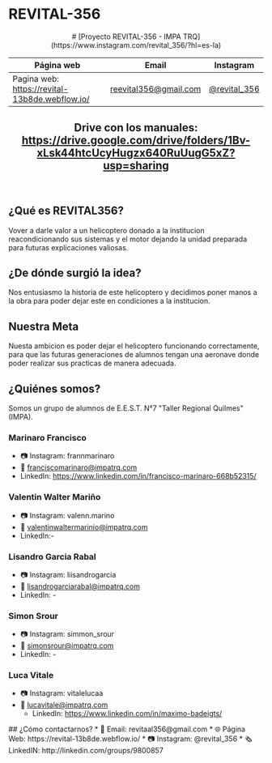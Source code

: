 # REVITAL-356
<div align="center">
# [Proyecto REVITAL-356 - IMPA TRQ](https://www.instagram.com/revital_356/?hl=es-la)

| Página web | Email | Instagram |
|------------|-------|-----------|
|Pagina web: https://revital-13b8de.webflow.io/|reevital356@gmail.com|[@revital_356](https://www.instagram.com/revital_356/?hl=es-la)|

## Drive con los manuales: https://drive.google.com/drive/folders/1Bv-xLsk44htcUcyHugzx640RuUugG5xZ?usp=sharing

&nbsp;

</div>

## ¿Qué es REVITAL356?
Vover a darle valor a un helicoptero donado a la institucion reacondicionando sus sistemas y el motor dejando la unidad preparada para futuras explicaciones valiosas.

## ¿De dónde surgió la idea?
Nos entusiasmo la historia de este helicoptero y decidimos poner manos a la obra para poder dejar este en condiciones a la institucion.

## Nuestra Meta
Nuesta ambicion es poder dejar el helicoptero funcionando correctamente, para que las futuras generaciones de alumnos tengan una aeronave donde poder realizar sus practicas de manera adecuada.

## ¿Quiénes somos?
Somos un grupo de alumnos de E.E.S.T. N°7 "Taller Regional Quilmes" (IMPA).

### Marinaro Francisco
* 📷 Instagram: frannmarinaro
* 📧 franciscomarinaro@impatrq.com
* LinkedIn: https://www.linkedin.com/in/francisco-marinaro-668b52315/

### Valentin Walter Mariño
* 📷 Instagram: valenn.marino
* 📧 valentinwaltermarinio@impatrq.com  
* LinkedIn:- 

### Lisandro Garcia Rabal
* 📷 Instagram: liisandrogarcia
* 📧 lisandrogarciarabal@impatrq.com
* LinkedIn: -

### Simon Srour
* 📷 Instagram: simmon_srour
* 📧 simonsrour@impatrq.com
* LinkedIn: -

### Luca Vitale
* 📷 Instagram: vitalelucaa
* 📧 lucavitale@impatrq.com
  * LinkedIn: https://www.linkedin.com/in/maximo-badeigts/

</div>
## ¿Cómo contactarnos?
* 📧 Email: revitaal356@gmail.com
* 🌐 Página Web: https://revital-13b8de.webflow.io/
* 📷 Instagram: @revital_356
* 🗞️ LinkedIN: http://linkedin.com/groups/9800857
